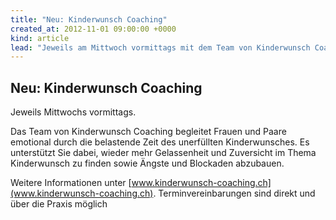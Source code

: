 ```yaml
---
title: "Neu: Kinderwunsch Coaching"
created_at: 2012-11-01 09:00:00 +0000
kind: article
lead: "Jeweils am Mittwoch vormittags mit dem Team von Kinderwunsch Coaching"
---
```


Neu: Kinderwunsch Coaching
---


Jeweils Mittwochs vormittags. 

Das Team von Kinderwunsch Coaching begleitet Frauen und Paare emotional durch die belastende Zeit des unerfüllten Kinderwunsches. Es unterstützt Sie dabei, wieder mehr Gelassenheit und Zuversicht im Thema Kinderwunsch zu finden sowie Ängste und Blockaden abzubauen. 

Weitere Informationen unter [www.kinderwunsch-coaching.ch](www.kinderwunsch-coaching.ch). Terminvereinbarungen sind direkt und über die Praxis möglich

